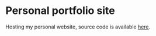 # Personal portfolio site 

Hosting my personal website, source code is available [here](https://github.com/gongahkia/personal-site).

